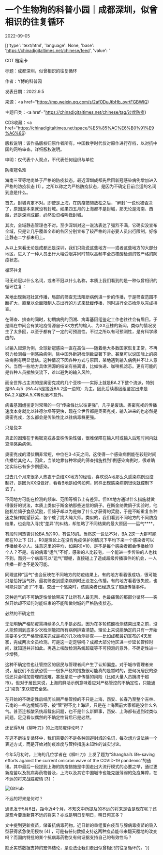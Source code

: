 # 一个生物狗的科普小园｜成都深圳，似曾相识的往复循环

2022-09-05

[{'type': 'text/html', 'language': None, 'base': 'https://chinadigitaltimes.net/chinese/feed', 'value': '

CDT 档案卡

标题：成都深圳，似曾相识的往复循环

作者：Y博的科普园

发表日期：2022.9.5

来源：<a href="https://mp.weixin.qq.com/s/2afODuJtbHb_ovrtFGBWIQ)

主题归类：<a href="https://chinadigitaltimes.net/chinese/tag/过度防疫)

CDS收藏：<a href="https://chinadigitaltimes.net/space/%E5%85%AC%E6%B0%91%E9%A6%86)

版权说明：该作品版权归原作者所有。中国数字时代仅对原作进行存档，以对抗中国的网络审查。详细版权说明。





申明：仅代表个人观点，不代表任何组织与单位

防疫冠名难

海南三亚等地尚处于严格的防疫状态，最近深圳成都先后因新冠感染病例增加进入严格的防疫状态&nbsp;[1]&nbsp;。之所以称之为严格防疫状态，是因为不确定目前合适的名词到底是什么。

首先，封城肯定不对。即使是上海，在防疫措施放松之后，“解封”一说也被否决了，原因是本来就没有封城。如果四五月的上海都不是封城，那无论是海南、西藏，还是深圳成都，必然没资格叫做封城。

其次，全域静态管理也不对。至少深圳对这一说法表达了强烈不满，它确实没宣布全域，只是让几乎覆盖全市的各区分别宣布了较严格的非必要人员出行限制，好像连静态二字都未用上。

从以上来看无论是成都还是深圳，我们只能说这些地方——或者这些地方的大部分地区，进入了一种人员出行大幅受限并同时辅以高频率全员核酸检测的较严格的防疫状态。

循环往复

可无论冠以什么名词，或者不冠以什么名称，本质上我们看到的是一种似曾相识的循环往复：

某地出现新冠社区传播，局部的筛查无法阻断病例进一步的传播，于是筛查范围不断扩大，直至以全面限制人员出行的方式来延缓传播，同时进行全员检测以完成排查。

在筛查、排查的同时，初期病例的回溯、病毒基因组鉴定工作也往往会有眉目。于是隔在中间会有某地疫情源自于XX方式的输入、为XX亚株的新闻。类似的情况发生了太多回，以至于都有了一定的可预测性。不过之所以有可预测性，是有科学缘由的。

以输入起源为例，全球新冠感染一直在高位——随着绝大多数国家恢复正常，不再努力检测每一例感染病例，除中国外新冠检测数显著下滑。甚至可以说国际上的感染病例有明显低估。这种情况下因各种方式与原因，某地遇到输入病例并不让人意外。当然一些地方具体溯源的结论有些离谱，比如快递、咖啡机滤芯。更有可能的是各种人员接触交流下，难以避免的输入风险。

而全世界占主流的是奥密克戎的几个亚株——实际上就是BA.2下整个流派，特别是BA.4/5（BA.4/5是接近BA.2这一边的）为主。因此后续基因组鉴定出来是BA.2.X或BA.5.X等也毫不意外。

病毒基因组鉴定时常带的一句“传染性比以往更强”，几乎是废话。奥密克戎的传播速度本身就比以往德尔塔等更快，现在全世界都是奥密克戎，输入进来的也必然是奥密克戎，怎么都会是传染性比以往病毒株更强。

只是侥幸

真正的困难在于奥密克戎各亚株传染性强，很难保障在输入时或输入后短时间内就查清感染病例。

奥密克戎的潜伏期非常短，中位在3-4天之间，这使得一个感染病例能在较短时间传播给其他人。因此，当某地靠各种常规的筛查措施找到1例感染病例时，很难确定实际已有多少例感染。

过去几个月来很多人热衷于总结XX地方的经验，喜欢说A地那么久感染病例没控制好，是因为XX没做好，看看B地是如何如何，同样出现感染病例很快就控制下去了。

不同地方可能在检测的频率、范围等细节上有差异。但XX地方通过什么措施就做得很好的说法，本质上类似于斯金纳那些迷信的鸽子。在斯金纳做鸽子实验时，他随机给鸽子食品奖励，但鸽子却以为是做了什么才获得的奖励，于是不断重复各种迷之操作期望获奖，各个成了跳大绳大师。类似的，我们看到不同地方的不同防疫结果，也会陷入寻找“差异”的纠结，却忽略了不同结果的最大原因——运气****。

有段时间热衷讨论BA.5的R0，有说18的。当然这一说法不对，BA.2这一大群可能都在10上下&nbsp;[2]&nbsp;。R0是理论上在没有免疫保护的情况下平均下来一个感染者可以传播给多少人。注意这里的平均，如果R0=10，是不是每个感染者都会传播给10个人？不是。有的病毒“运气”不好，感染的人比较宅，一个能进一步传染的人也找不到。而另一个病毒可以“运气”爆棚，直接碰上了造成超级传播事件的机会，一人传播一群也不是没可能。

同理这种“运气”也会反映在不同地方的防疫结果上。有的地方看着很成功，很可能只是恰好运气好，最初筛查到感染病例时还没怎么传播。有的地方看着很失败，也可能只是“点子”不准，查出一个感染时，该感染者已经造成了超级传播事件。

这种运气的不可确定性恰恰带来了让所有人最无奈、也最痛苦的那部分循环——突然开始却不知何时能结束的不能叫做封城的严格防疫状态。

必然的不确定性

无法明确严格防疫需持续多久几乎是必然。因为在多轮核酸检测结果出来之前，没人能预测到底多少次检测能把所有病例排查清楚。理论上来说能确定的只有一开始需要多少天严格管控来完成最初的几次检测排查——比如成都最初宣布的4天居家，完成两次全员检测。可是这一定足够吗？成都大部分地区进一步延长管控时间，就知道并非如此。再遇上核酸检测系统超载等不可预测的意外，不确定性进一步增强。

这种不确定性也让管控区的居民与管理者间产生了认知偏差。对于城市管理者来说，居民们不应该恐慌——很多严格的措施很可能真的是暂时的，更何况居民的恐慌还只会增加管理的困难，甚至是进一步传播的风险（比如大量人员拥挤于超市）。但对于居民来说，上海的鲜活示例意味着应对严格管控的不确定性，只能通过“囤货”来获取安全感。

在开始的不确定性后经历长期严格管控的不只是上海，西安、长春乃至整个吉林、云南的一些边境城市等，被“管”得不比上海轻，只是在上海面前大家都是没什么名气。甚至连核酸系统超载出问题，也不是什么新鲜事，西安、上海都有遇到过类似问题。足见看似偶然的不确定性背后已是必然。

还记得5月《柳叶刀》的上海防疫评论吗？

在这不断往复循环中，我们需要的不是各种回避封城的名词，每次想方设法换一个表述方式，而是开始对防疫难度与管控措施未知性的诚实讨论。

今年5月初时，上海的几位学者在《柳叶刀》上发了题为“Shanghai&#8217;s life-saving efforts against the current omicron wave of the COVID-19 pandemic”的通讯。其中最后一段提到上海的防疫措施是中国走出大流行模式的必要之举，通过更新疫苗以及抗病毒药物普及，上海以及其它中国城市也能克服薄弱的免疫屏障，在不远的将来战胜疫情&nbsp;[3]&nbsp;：

![GitHub](https://chinadigitaltimes.net/chinese/files/2022/09/post-686588-631554ee350fd.png)

不远的将来是何时？

通讯发于5月6日，距今近4个月，不知文中所提及的不远的将来是否是现在呢？还是现今要重新算不远的将来？亦或是明日复明日，明日何其多？

文中提到更新疫苗，储备抗病毒药物。近日新的重组蛋白疫苗与腺病毒疫苗的吸入型获得紧急使用授权&nbsp;[4]&nbsp;，可是有任何数据支持这两种疫苗能带来翻天覆地的改变吗？而国内特批的某个抗病毒药物又有何证据支持自己的有效性吗？

缺乏实质数据支持的宏伟结论，是没法让我们走出似曾相识的往复循环的。'}]